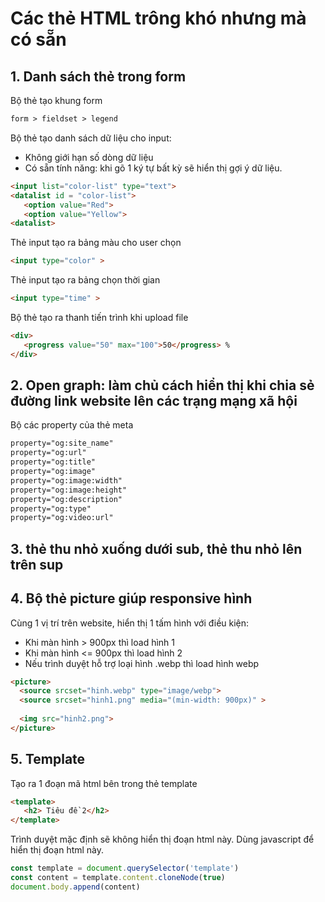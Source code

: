 # Các thẻ HTML trông khó nhưng mà có sẵn
## 1. Danh sách thẻ trong form 
Bộ thẻ tạo khung form
```html
form > fieldset > legend
```

Bộ thẻ tạo danh sách dữ liệu cho input:
- Không giới hạn số dòng dữ liệu
- Có sẵn tính năng: khi gõ 1 ký tự bất kỳ sẽ hiển thị gợi ý dữ liệu.
```html
<input list="color-list" type="text">
<datalist id = "color-list">
   <option value="Red">
   <option value="Yellow">
<datalist>
```

Thẻ input tạo ra bảng màu cho user chọn
```html
<input type="color" >
```

Thẻ input tạo ra bảng chọn thời gian
```html
<input type="time" >
```

Bộ thẻ tạo ra thanh tiến trình khi upload file
```html
<div>
   <progress value="50" max="100">50</progress> %
</div>
```

## 2. Open graph: làm chủ cách hiển thị khi chia sẻ đường link website lên các trạng mạng xã hội
Bộ các property của thẻ meta
```html
property="og:site_name"
property="og:url"
property="og:title"
property="og:image"
property="og:image:width"
property="og:image:height"
property="og:description"
property="og:type"
property="og:video:url"
```
## 3. thẻ thu nhỏ xuống dưới sub, thẻ thu nhỏ lên trên sup

## 4. Bộ thẻ picture giúp responsive hình
Cùng 1 vị trí trên website, hiển thị 1 tấm hình với điều kiện:
- Khi màn hình > 900px thì load hình 1
- Khi màn hình <= 900px thì load hình 2 
- Nếu trình duyệt hỗ trợ loại hình .webp thì load hình webp
```html
<picture>
  <source srcset="hinh.webp" type="image/webp">
  <source srcset="hinh1.png" media="(min-width: 900px)" >
  
  <img src="hinh2.png">
</picture>
```
## 5. Template
Tạo ra 1 đoạn mã html bên trong thẻ template
```html
<template>
   <h2> Tiêu đề 2</h2>
</template>
```
Trình duyệt mặc định sẽ không hiển thị đoạn html này.
Dùng javascript để hiển thị đoạn html này.
```javascript
const template = document.querySelector('template')
const content = template.content.cloneNode(true)
document.body.append(content)
```